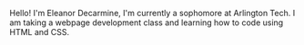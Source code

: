 Hello! I'm Eleanor Decarmine, I'm currently a sophomore at Arlington Tech. I am taking a webpage development class and learning how to code using HTML and CSS. 

